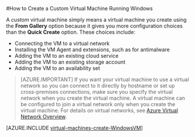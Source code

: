 <properties 
	pageTitle="Create a custom virtual machine running Windows in Azure" 
	description="Learn to create a custom virtual machine running Windows in Azure." 
	services="virtual-machines" 
	documentationCenter="" 
	authors="KBDAzure" 
	manager="timlt" 
	editor=""/>


<tags 
	ms.service="virtual-machines" 
	ms.workload="infrastructure-services" 
	ms.tgt_pltfrm="vm-windows" 
	ms.devlang="na" 
	ms.topic="article" 
	ms.date="04/29/2015" 
	ms.author="kathydav"/>

#How to Create a Custom Virtual Machine Running Windows

A *custom* virtual machine simply means a virtual machine you create using the **From Gallery** option because it gives you more configuration choices than the **Quick Create** option. These choices include:

- Connecting the VM to a virtual network
- Installing the VM Agent and extensions, such as for antimalware 
- Adding the VM to an existing cloud service
- Adding the VM to an existing storage account
- Adding the VM to an availability set

> [AZURE.IMPORTANT] If you want your virtual machine to use a virtual network so you can connect to it directly by hostname or set up cross-premises connections, make sure you specify the virtual network when you create the virtual machine. A virtual machine can be configured to join a virtual network only when you create the virtual machine. For details on virtual networks, see [Azure Virtual Network Overview](http://go.microsoft.com/fwlink/p/?LinkID=294063).

[AZURE.INCLUDE [virtual-machines-create-WindowsVM](../includes/virtual-machines-create-WindowsVM.md)]


